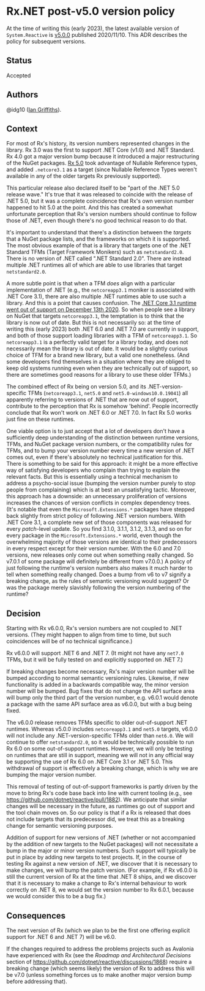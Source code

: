 # Rx.NET post-v5.0 version policy

At the time of writing this (early 2023), the latest available version of `System.Reactive` is [v5.0.0](https://www.nuget.org/packages/System.Reactive/5.0.0) published 2020/11/10. This ADR describes the policy for subsequent versions.

## Status

Accepted


## Authors

@idg10 ([Ian Griffiths](https://endjin.com/who-we-are/our-people/ian-griffiths/)).


## Context

For most of Rx's history, its version numbers represented changes in the library. Rx 3.0 was the first to support .NET Core (v1.0) and .NET Standard. Rx 4.0 got a major version bump because it introduced a major restructuring of the NuGet packages. [Rx 5.0](https://github.com/dotnet/reactive/releases/tag/rxnet-v5.0.0) took advantage of Nullable Reference types, and added `.netcore3.1` as a target (since Nullable Reference Types weren't available in any of the older targets Rx previously supported).

This particular release also declared itself to be "part of the .NET 5.0 release wave." It's true that it was released to coincide with the release of .NET 5.0, but it was a complete coincidence that Rx's own version number happened to hit 5.0 at the point. And this has created a somewhat unfortunate perception that Rx's version numbers should continue to follow those of .NET, even though there's no good technical reason to do that.

It's important to understand that there's a distinction between the _targets_ that a NuGet package lists, and the frameworks on which it is supported. The most obvious example of that is a library that targets one of the .NET Standard TFMs (Target Framework Monikers) such as `netstandard2.0`. There is no version of .NET called ".NET Standard 2.0". There are instead multiple .NET runtimes all of which are able to use libraries that target `netstandard2.0`.

A more subtle point is that when a TFM _does_ align with a particular implementation of .NET (e.g., the `netcoreapp3.1` moniker is associated with .NET Core 3.1), there are also multiple .NET runtimes able to use such a library. And this is a point that causes confusion. The [.NET Core 3.1 runtime went out of support on December 13th 2020](https://learn.microsoft.com/en-us/lifecycle/products/microsoft-net-and-net-core). So when people see a library on NuGet that targets `netcoreapp3.1`, the temptation is to think that the library is now out of date. But this is not necessarily so: at the time of writing this (early 2023) both .NET 6.0 and .NET 7.0 are currently in support, and both of those support loading libraries with a TFM of `netcoreapp3.1`. So `netcoreapp3.1` is a perfectly valid target for a library today, and does not necessarily mean the library is out of date. It would be a slightly curious choice of TFM for a brand new library, but a valid one nonetheless. (And some developers find themselves in a situation where they are obliged to keep old systems running even when they are technically out of support, so there are sometimes good reasons for a library to use these older TFMs.)

The combined effect of Rx being on version 5.0, and its .NET-version-specific TFMs (`netcoreapp3.1`, `net5.0` and `net5.0-windows10.0.19041`) all apparently referring to versions of .NET that are now out of support, contribute to the perception that Rx is somehow 'behind'. People incorrectly conclude that Rx won't work on .NET 6.0 or .NET 7.0. In fact Rx 5.0 works just fine on these runtimes.

One viable option is to just accept that a lot of developers don't have a sufficiently deep understanding of the distinction between runtime versions, TFMs, and NuGet package version numbers, or the compatibility rules for TFMs, and to bump your version number every time a new version of .NET comes out, even if there's absolutely no technical justification for this. There is something to be said for this approach: it might be a more effective way of satisfying developers who complain than trying to explain the relevant facts. But this is essentially using a technical mechanism to address a psycho-social issue (bumping the version number purely to stop people from complaining) which is at best an unsatisfying tactic. Moreover, this approach has a downside: an unnecessary proliferation of versions increases the chances of version conflicts in complex dependency trees. (It's notable that even the `Microsoft.Extensions.*` packages have stepped back slightly from strict policy of following .NET version numbers. With .NET Core 3.1, a complete new set of those components was released for every _patch_-level update. So you find 3.1.0, 3.1.1, 3.1.2, 3.1.3, and so on for every package in the `Microsoft.Extensions.*` world, even though the overwhelming majority of those versions are identical to their predecessors in every respect except for their version number. With the 6.0 and 7.0 versions, new releases only come out when something really changed. So v7.0.1 of some package will definitely be different from v7.0.0.) A policy of just following the runtime's version numbers also makes it much harder to tell when something really changed. Does a bump from v6 to v7 signify a breaking change, as the rules of semantic versioning would suggest? Or was the package merely slavishly following the version numbering of the runtime?

## Decision

Starting with Rx v6.0.0, Rx's version numbers are not coupled to .NET versions. (They might happen to align from time to time, but such coincidences will be of no technical significance.)

Rx v6.0.0 will support .NET 6 and .NET 7. (It might not have any `net7.0` TFMs, but it will be fully tested on and explicitly supported on .NET 7.)

If breaking changes become necessary, Rx's major version number will be bumped according to normal semantic versioning rules. Likewise, if new functionality is added in a backwards compatible way, the minor version number will be bumped. Bug fixes that do not change the API surface area will bump only the third part of the version number, e.g. v6.0.1 would denote a package with the same API surface area as v6.0.0, but with a bug being fixed.

The v6.0.0 release removes TFMs specific to older out-of-support .NET runtimes. Whereas v5.0.0 includes `netcoreapp3.1` and `net5.0` targets, v6.0.0 will not include any .NET-version-specific TFMs older than `net6.0`. We will continue to offer `netstandard2.0`, so it would be technically possible to run Rx 6.0 on some out-of-support runtimes. However, we will only be testing on runtimes that are still in support, meaning we will not in any official way be supporting the use of Rx 6.0 on .NET Core 3.1 or .NET 5.0. This withdrawal of support is effectively a breaking change, which is why we are bumping the major version number.

This removal of testing of out-of-support frameworks is partly driven by the move to bring Rx's code base back into line with current tooling (e.g., see https://github.com/dotnet/reactive/pull/1882). We anticipate that similar changes will be necessary in the future, as runtimes go out of support and the tool chain moves on. So our policy is that if a Rx is released that does not include targets that its predecessor did, we treat this as a breaking change for semantic versioning purposes.

Addition of support for new versions of .NET (whether or not accompanied by the addition of new targets to the NuGet packages) will not necessitate a bump in the major or minor version numbers. Such support will typically be put in place by adding new targets to test projects. If, in the course of testing Rx against a new version of .NET, we discover that it is necessary to make changes, we will bump the patch version. (For example, if Rx v6.0.0 is still the current version of Rx at the time that .NET 8 ships, and we discover that it is necessary to make a change to Rx's internal behaviour to work correctly on .NET 8, we would set the version number to Rx 6.0.1, because we would consider this to be a bug fix.)


## Consequences

The next version of Rx (which we plan to be the first one offering explicit support for .NET 6 and .NET 7) will be v6.0.

If the changes required to address the problems projects such as Avalonia have experienced with Rx (see the *Roadmap and Architectural Decisions* section of https://github.com/dotnet/reactive/discussions/1868) require a breaking change (which seems likely) the version of Rx to address this will be v7.0 (unless something forces us to make another major version bump before addressing that).